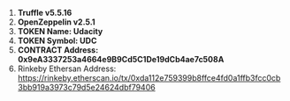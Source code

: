 1. **Truffle v5.5.16** 
2. **OpenZeppelin v2.5.1** 
3. **TOKEN Name: Udacity**
4. **TOKEN Symbol: UDC**
5. **CONTRACT Address: 0x9eA3337253a4664e9B9Cd5C1De19dCb4ae7c508A**
6. Rinkeby Ethersan Address: 
https://rinkeby.etherscan.io/tx/0xda112e759399b8ffce4fd0a1ffb3fcc0cb3bb919a3973c79d5e24624dbf79406 

